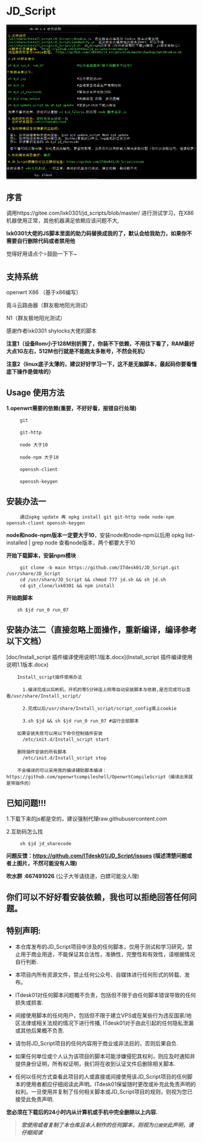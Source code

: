 # JD_Script
![JD_Script](doc/JD_Script.png)
## 序言
   调用https://gitee.com/lxk0301/jd_scripts/blob/master/ 进行测试学习，在X86机器使用正常，其他机器满足依赖应该问题不大,
   
   **lxk0301大佬的JS脚本里面的助力码替换成我的了，默认会给我助力，如果你不需要自行删除代码或者禁用他**
   
   觉得好用请点个⭐鼓励一下下~

## 支持系统
openwrt X86 （基于x86编写）

竟斗云路由器（群友极地阳光测试）

N1（群友极地阳光测试）


感谢作者lxk0301 shylocks大佬的脚本

**注意1（设备Rom小于128M别折腾了，你装不下依赖，不用往下看了，RAM最好大点1G左右，512M也行就是不能跑太多账号，不然会死机）**

**注意2（linux底子太薄的，建议好好学习一下，这不是无脑脚本，最起码你要看懂底下操作是做啥的）**

## Usage 使用方法
**1.openwrt需要的依赖(重要，不好好看，报错自行处理)**
 
         git
 
         git-http
 
         node 大于10
 
         node-npm 大于10
         
         openssh-client
         
         openssh-keygen
 

## 安装办法一

         通过opkg update 再 opkg install git git-http node node-npm openssh-client openssh-keygen


**node和node-npm版本一定要大于10**，安装node和node-npm以后用 opkg list-installed | grep node 查看node版本，两个都要大于10


**开始下载脚本，安装npm模块**

         git clone -b main https://github.com/ITdesk01/JD_Script.git /usr/share/JD_Script
         cd /usr/share/JD_Script && chmod 777 jd.sh && sh jd.sh
         cd git_clone/lxk0301 && npm install
                
**开始跑脚本**   
        
        sh $jd run_0 run_07

## 安装办法二（直接忽略上面操作，重新编译，编译参考以下文档）

   [doc/Install_script 插件编译使用说明1.1版本.docx](Install_script 插件编译使用说明1.1版本.docx)
       
        Install_script插件使用办法
          
          1.编译完成以后刷机，开机的等5分钟连上网等自动安装脚本与依赖,是否完成可以查看/usr/share/Install_script/
          
          2.完成以后/usr/share/Install_script/script_config填上cookie
          
          3.sh $jd && sh $jd run_0 run_07 #运行全部脚本
        
        如果安装失败可以用以下命令控制插件安装
          /etc/init.d/Install_script start
        
        删除插件安装的所有脚本
          /etc/init.d/Install_script stop
        
        不会编译的可以采用我的编译辅助脚本编译： https://github.com/openwrtcompileshell/OpenwrtCompileScript（编译出来就是带插件的）


## 已知问题!!!

1.下载下来的js都是空的，建议强制代理raw.githubusercontent.com

2.互助码怎么找

         sh $jd jd_sharecode


**问题反馈：https://github.com/ITdesk01/JD_Script/issues (描述清楚问题或者上图片，不然可能没有人理)**

**吹水群** :**667491026** (公子大爷请绕道，白嫖可能没人理)

## 你们可以不好好看安装依赖，我也可以拒绝回答任何问题。


## 特别声明:

* 本仓库发布的JD_Script项目中涉及的任何脚本，仅用于测试和学习研究，禁止用于商业用途，不能保证其合法性，准确性，完整性和有效性，请根据情况自行判断.

* 本项目内所有资源文件，禁止任何公众号、自媒体进行任何形式的转载、发布。

* ITdesk01对任何脚本问题概不负责，包括但不限于由任何脚本错误导致的任何损失或损害.

* 间接使用脚本的任何用户，包括但不限于建立VPS或在某些行为违反国家/地区法律或相关法规的情况下进行传播, ITdesk01对于由此引起的任何隐私泄漏或其他后果概不负责.

* 请勿将JD_Script项目的任何内容用于商业或非法目的，否则后果自负.

* 如果任何单位或个人认为该项目的脚本可能涉嫌侵犯其权利，则应及时通知并提供身份证明，所有权证明，我们将在收到认证文件后删除相关脚本.

* 任何以任何方式查看此项目的人或直接或间接使用该JD_Script项目的任何脚本的使用者都应仔细阅读此声明。ITdesk01保留随时更改或补充此免责声明的权利。一旦使用并复制了任何相关脚本或JD_Script项目的规则，则视为您已接受此免责声明.

 **您必须在下载后的24小时内从计算机或手机中完全删除以上内容.**  </br>
> ***您使用或者复制了本仓库且本人制作的任何脚本，则视为`已接受`此声明，请仔细阅读***
